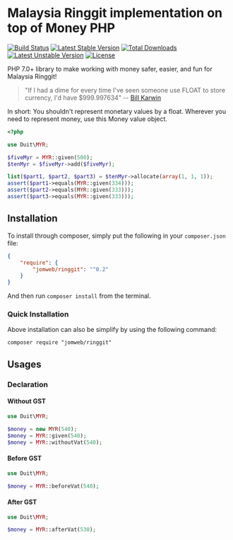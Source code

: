 Malaysia Ringgit implementation on top of Money PHP
==============

[![Build Status](https://travis-ci.org/jomweb/ringgit.svg?branch=master)](https://travis-ci.org/jomweb/ringgit)
[![Latest Stable Version](https://poser.pugx.org/jomweb/ringgit/v/stable)](https://packagist.org/packages/jomweb/ringgit)
[![Total Downloads](https://poser.pugx.org/jomweb/ringgit/downloads)](https://packagist.org/packages/jomweb/ringgit)
[![Latest Unstable Version](https://poser.pugx.org/jomweb/ringgit/v/unstable)](https://packagist.org/packages/jomweb/ringgit)
[![License](https://poser.pugx.org/jomweb/ringgit/license)](https://packagist.org/packages/jomweb/ringgit)


PHP 7.0+ library to make working with money safer, easier, and fun for Malaysia Ringgit!

> "If I had a dime for every time I've seen someone use FLOAT to store currency, I'd have $999.997634" -- [Bill Karwin](https://twitter.com/billkarwin/status/347561901460447232)

In short: You shouldn't represent monetary values by a float. Wherever
you need to represent money, use this Money value object.

``` php
<?php

use Duit\MYR;

$fiveMyr = MYR::given(500);
$tenMyr = $fiveMyr->add($fiveMyr);

list($part1, $part2, $part3) = $tenMyr->allocate(array(1, 1, 1));
assert($part1->equals(MYR::given(334)));
assert($part2->equals(MYR::given(333)));
assert($part3->equals(MYR::given(333)));
```

## Installation

To install through composer, simply put the following in your `composer.json` file:

```json
{
    "require": {
        "jomweb/ringgit": "^0.2"
    }
}
```

And then run `composer install` from the terminal.

### Quick Installation

Above installation can also be simplify by using the following command:

    composer require "jomweb/ringgit"

## Usages

### Declaration 

#### Without GST

```php
use Duit\MYR;

$money = new MYR(540);
$money = MYR::given(540);
$money = MYR::withoutVat(540);
```

#### Before GST

```php
use Duit\MYR;

$money = MYR::beforeVat(540);
```

#### After GST

```php
use Duit\MYR;

$money = MYR::afterVat(530);
```
